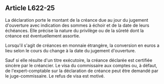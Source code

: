 Article L622-25
----
La déclaration porte le montant de la créance due au jour du jugement
d'ouverture avec indication des sommes à échoir et de la date de leurs
échéances. Elle précise la nature du privilège ou de la sûreté dont la créance
est éventuellement assortie.

Lorsqu'il s'agit de créances en monnaie étrangère, la conversion en euros a lieu
selon le cours du change à la date du jugement d'ouverture.

Sauf si elle résulte d'un titre exécutoire, la créance déclarée est certifiée
sincère par le créancier. Le visa du commissaire aux comptes ou, à défaut, de
l'expert-comptable sur la déclaration de créance peut être demandé par le
juge-commissaire. Le refus de visa est motivé.
